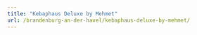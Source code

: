 ```yaml
---
title: "Kebaphaus Deluxe by Mehmet"
url: /brandenburg-an-der-havel/kebaphaus-deluxe-by-mehmet/
---
```

